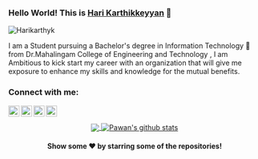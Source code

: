 ### Hello World! This is [Hari Karthikkeyyan](https://vigilant-keller-c956bf.netlify.app/) 👋

<p align="left"> <img src="https://komarev.com/ghpvc/?username=Harikarthyk" alt="Harikarthyk" /> </p>

I am a Student pursuing a Bachelor's degree in Information Technology 🎒 from Dr.Mahalingam College of Engineering and Technology , I am Ambitious to kick start my career with an organization that will give me exposure to enhance my skills and knowledge for the mutual benefits.

### Connect with me:
<a href="https://www.linkedin.com/in/harikarthyk/">
  <img align="left" alt="Linkdein" width="22px" src="https://cdn.jsdelivr.net/npm/simple-icons@v3/icons/linkedin.svg" />
</a>
<a href="https://github.com/harikarthyk">
  <img align="left" alt="Github" width="22px" src="https://cdn.jsdelivr.net/npm/simple-icons@v3/icons/github.svg" />
</a>

<a href="https://github.com/Harikarthyk">
  <img align="left" alt="Instagram" width="22px" src="https://cdn.jsdelivr.net/npm/simple-icons@v3/icons/instagram.svg" />
</a> 
<a href="https://www.facebook.com/hari.karthyk/">
  <img align="left" alt="Facebook" width="22px" src="https://cdn.jsdelivr.net/npm/simple-icons@v3/icons/facebook.svg" />
</a>
<br>
<br>

<center>
<a href="https://github.com/Harikarthyk">
  <img align="center" src="https://github-readme-stats.vercel.app/api/top-langs/?username=harikarthyk&theme=light&hide_langs_below=1" />
</a>
<a href="https://github.com/Harikarthyk">
 <img align="center" src="https://github-readme-stats.vercel.app/api?username=Harikarthyk&show_icons=true&theme=light&line_height=27" alt="Pawan's github stats"/>
</a>
</center>

<p align="center">
 <h4 align="center">Show some ❤️ by starring some of the repositories!</h4>
</p>

